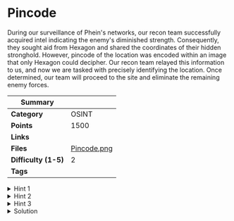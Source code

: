 # Pincode

During our surveillance of Phein's networks, our recon team successfully acquired intel indicating the enemy's diminished strength. Consequently, they sought aid from Hexagon and shared the coordinates of their hidden stronghold. However, pincode of the location was encoded within an image that only Hexagon could decipher. Our recon team relayed this information to us, and now we are tasked with precisely identifying the location. Once determined, our team will proceed to the site and eliminate the remaining enemy forces.

| Summary              |                                                                                                                                                                                          |
| -------------------- | ---------------------------------------------------------------------------------------------------------------------------------------------------------------------------------------- |
| **Category**         | OSINT                                                                                                                                                                                    |
| **Points**           | 1500                                                                                                                                                                                     |
| **Links**            |                                                                                                                                                                                          |
| **Files**            | [Pincode.png](https://ctf.hexhimalaya.com/files/41010313ef1e688edc6df4d05d9c744d/Pincode.png?token=.eJyrViotTi2Kz0xRsjLWUSpJTcyFsdMyc1LBbEPTWgD0DAwh.ZK7uOg.kaWQWzCLUrmF8p8I7hCqAyHwXcc) |
| **Difficulty (1-5)** | 2                                                                                                                                                                                        |
| **Tags**             |                                                                                                                                                                                          |

<details>
  <summary>Hint 1</summary>

Make it unblurry.

</details>

<details>
  <summary>Hint 2</summary>

Maybe you can search up their contact number.

</details>

<details>
  <summary>Hint 3</summary>

Queen might be roaming around the bottom of the park.

</details>
<details>
<summary>Solution</summary>
  
### Follow the process below.
    
Get the number from the image, search it on the internet.
02089604947
You will get an address - 
Winkworth kensal and Queens park. The flag is the address’s pin code as hinted in the
question’s title.
Search at the bottom of the website to get the pin code.
https://www.winkworth.co.uk/estate-agents/kensal-queens-park/meet-the-team
<details>
<summary>Disclose answer ?</summary>

```copy
CTF{NW10_3NR}
```

</details>

</details>
